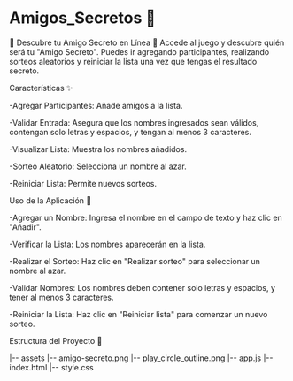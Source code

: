 # Amigos_Secretos 🎁
🤝 Descubre tu Amigo Secreto en Línea 🤝
Accede al juego y descubre quién será tu "Amigo Secreto". Puedes ir agregando participantes, realizando sorteos aleatorios y reiniciar la lista una vez que tengas el resultado secreto. 

Características ✨

-Agregar Participantes: Añade amigos a la lista.

-Validar Entrada: Asegura que los nombres ingresados sean válidos, contengan solo letras y espacios, y tengan al menos 3 caracteres.

-Visualizar Lista: Muestra los nombres añadidos.

-Sorteo Aleatorio: Selecciona un nombre al azar.

-Reiniciar Lista: Permite nuevos sorteos.

    
Uso de la Aplicación 📖

-Agregar un Nombre: Ingresa el nombre en el campo de texto y haz clic en "Añadir".

-Verificar la Lista: Los nombres aparecerán en la lista.

-Realizar el Sorteo: Haz clic en "Realizar sorteo" para seleccionar un nombre al azar.

-Validar Nombres: Los nombres deben contener solo letras y espacios, y tener al menos 3 caracteres.

-Reiniciar la Lista: Haz clic en "Reiniciar lista" para comenzar un nuevo sorteo.


Estructura del Proyecto 📂

|-- assets
    |-- amigo-secreto.png
    |-- play_circle_outline.png
|-- app.js
|-- index.html
|-- style.css
